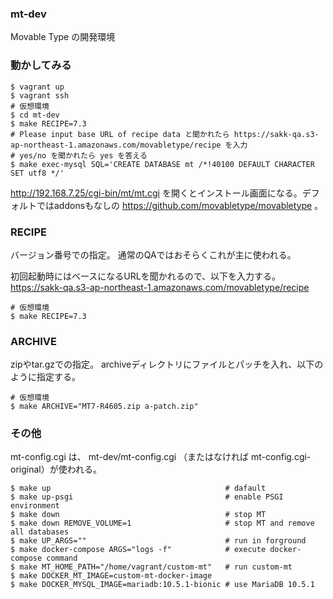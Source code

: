 ### mt-dev

Movable Type の開発環境

### 動かしてみる

```
$ vagrant up
$ vagrant ssh
# 仮想環境
$ cd mt-dev
$ make RECIPE=7.3
# Please input base URL of recipe data と聞かれたら https://sakk-qa.s3-ap-northeast-1.amazonaws.com/movabletype/recipe を入力
# yes/no を聞かれたら yes を答える
$ make exec-mysql SQL='CREATE DATABASE mt /*!40100 DEFAULT CHARACTER SET utf8 */'
```

http://192.168.7.25/cgi-bin/mt/mt.cgi を開くとインストール画面になる。デフォルトではaddonsもなしの https://github.com/movabletype/movabletype 。

### RECIPE

バージョン番号での指定。
通常のQAではおそらくこれが主に使われる。

初回起動時にはベースになるURLを聞かれるので、以下を入力する。
https://sakk-qa.s3-ap-northeast-1.amazonaws.com/movabletype/recipe

```
# 仮想環境
$ make RECIPE=7.3
```

### ARCHIVE

zipやtar.gzでの指定。
archiveディレクトリにファイルとパッチを入れ、以下のように指定する。

```
# 仮想環境
$ make ARCHIVE="MT7-R4605.zip a-patch.zip"
```

### その他

mt-config.cgi は、 mt-dev/mt-config.cgi （またはなければ mt-config.cgi-original）が使われる。

```
$ make up                                       # dafault
$ make up-psgi                                  # enable PSGI environment
$ make down                                     # stop MT
$ make down REMOVE_VOLUME=1                     # stop MT and remove all databases
$ make UP_ARGS=""                               # run in forground
$ make docker-compose ARGS="logs -f"            # execute docker-compose command
$ make MT_HOME_PATH="/home/vagrant/custom-mt"   # run custom-mt
$ make DOCKER_MT_IMAGE=custom-mt-docker-image
$ make DOCKER_MYSQL_IMAGE=mariadb:10.5.1-bionic # use MariaDB 10.5.1
```
